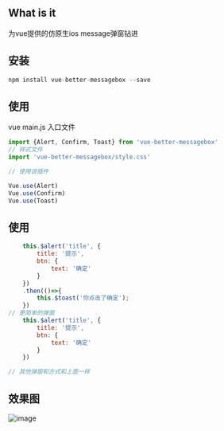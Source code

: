 ## What is it
为vue提供的仿原生ios message弹窗钻进

## 安装
```js
npm install vue-better-messagebox --save
```

## 使用
vue main.js 入口文件
```javascript
import {Alert, Confirm, Toast} from 'vue-better-messagebox'
// 样式文件
import 'vue-better-messagebox/style.css'

// 使用该插件

Vue.use(Alert)
Vue.use(Confirm)
Vue.use(Toast)

```

## 使用
```javascript
    this.$alert('title', {
        title: '提示',
        btn: {
            text: '确定'
        }
    })
    .then(()=>{
        this.$toast('你点击了确定');
    })
// 更简单的弹窗
    this.$alert('title', {
        title: '提示',
        btn: {
            text: '确定'
        }
    })

// 其他弹窗和方式和上面一样
```
## 效果图

![image](https://github.com/songhaoreact/vue-better-messagebox/blob/master/demo.gif)






